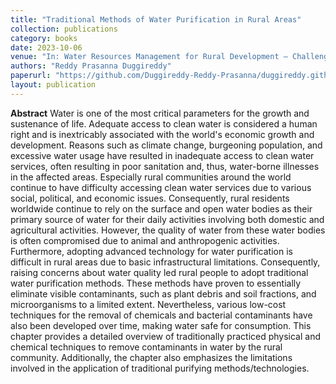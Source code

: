 ```yaml
---
title: "Traditional Methods of Water Purification in Rural Areas"
collection: publications
category: books
date: 2023-10-06
venue: "In: Water Resources Management for Rural Development – Challenges and Mitigation"
authors: "Reddy Prasanna Duggireddy"
paperurl: "https://github.com/Duggireddy-Reddy-Prasanna/duggireddy.github.io/blob/master/files/9780443187797_WEB.pdf"
layout: publication
---
```


**Abstract**
Water is one of the most critical parameters for the growth and sustenance of life. Adequate access to clean water is considered a human right and is inextricably associated with the world's economic growth and development. Reasons such as climate change, burgeoning population, and excessive water usage have resulted in inadequate access to clean water services, often resulting in poor sanitation and, thus, water-borne illnesses in the affected areas. Especially rural communities around the world continue to have difficulty accessing clean water services due to various social, political, and economic issues. Consequently, rural residents worldwide continue to rely on the surface and open water bodies as their primary source of water for their daily activities involving both domestic and agricultural activities. However, the quality of water from these water bodies is often compromised due to animal and anthropogenic activities. Furthermore, adopting advanced technology for water purification is difficult in rural areas due to basic infrastructural limitations. Consequently, raising concerns about water quality led rural people to adopt traditional water purification methods. These methods have proven to essentially eliminate visible contaminants, such as plant debris and soil fractions, and microorganisms to a limited extent. Nevertheless, various low-cost techniques for the removal of chemicals and bacterial contaminants have also been developed over time, making water safe for consumption. This chapter provides a detailed overview of traditionally practiced physical and chemical techniques to remove contaminants in water by the rural community. Additionally, the chapter also emphasizes the limitations involved in the application of traditional purifying methods/technologies.
